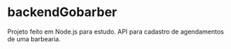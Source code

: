 # backendGobarber
Projeto feito em Node.js para estudo. API para cadastro de agendamentos de uma barbearia.
